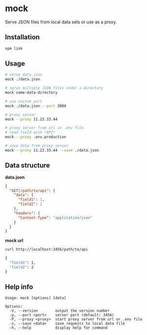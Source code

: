 # mock

Serve JSON files from local data sets or use as a proxy.

## Installation

```bash
npm link
```

## Usage

```bash
# serve data.json
mock ./data.json

# serve multiple JSON files under a directory
mock some-data-directory

# use custom port
mock ./data.json --port 3004

# proxy server
mock --proxy 11.22.33.44

# proxy server from url in .env file
# read field with *API*
mock --proxy .env.production

# save data from proxy server
mock --proxy 11.22.33.44 --save ./data.json
```

## Data structure

**data.json**

```json
{
  "GET|/path/to/api": {
    "data": {
      "field1": 1,
      "field2": 2
    },
    "headers": {
      "Content-Type": "application/json"
    }
  }
}
```

**mock url**

```bash
curl http://localhost:3456/path/to/api

{
  "field1": 1,
  "field2": 2
}
```

## Help info

```
Usage: mock [options] [data]

Options:
  -V, --version        output the version number
  -p, --port <port>    server port (default: 3456)
  -P, --proxy <proxy>  start proxy server from url or .env file
  -s, --save <data>    save requests to local data file
  -h, --help           display help for command
```
